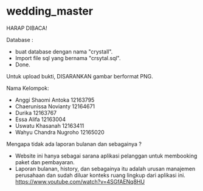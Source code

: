 # wedding_master
HARAP DIBACA!

Database : 
- buat database dengan nama "crystall".
- Import file sql yang bernama "crsytal.sql".
- Done.

Untuk upload bukti, DISARANKAN gambar berformat PNG.

Nama Kelompok: 
- Anggi Shaomi Antoka	12163795
- Chaerunissa Novianty 	12164671
- Durika 		12163767
- Essa Alifa 		12163004
- Uswatu Khasanah 	12163411
- Wahyu Chandra Nugroho	12165020
	
Mengapa tidak ada laporan bulanan dan sebagainya ?
- Website ini hanya sebagai sarana aplikasi pelanggan untuk membooking paket dan pembayaran.
- Laporan bulanan, history, dan sebagainya itu adalah urusan manajemen perusahaan dan sudah diluar konteks ruang lingkup dari aplikasi ini.
https://www.youtube.com/watch?v=4SGfAENq8HU
